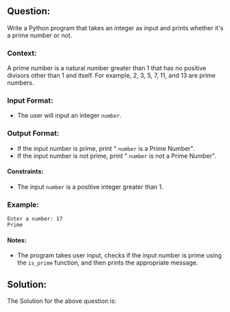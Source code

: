 ## Question:
Write a Python program that takes an integer as input and prints whether it's a prime number or not.

### Context:
A prime number is a natural number greater than 1 that has no positive divisors other than 1 and itself. For example, 2, 3, 5, 7, 11, and 13 are prime numbers.

### Input Format:
- The user will input an integer `number`.

### Output Format:
- If the input number is prime, print " ```number``` is a Prime Number".
- If the input number is not prime, print " ```number``` is not a Prime Number".

#### Constraints:
- The input `number` is a positive integer greater than 1.

### Example:
```
Enter a number: 17
Prime
```

#### Notes:
- The program takes user input, checks if the input number is prime using the `is_prime` function, and then prints the appropriate message.

## Solution:
The Solution for the above question is: 
